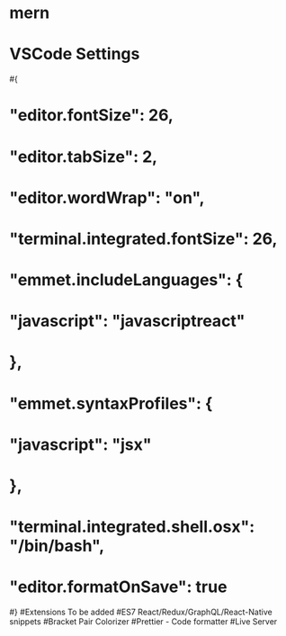 # mern

# VSCode Settings

#{

# "editor.fontSize": 26,

# "editor.tabSize": 2,

# "editor.wordWrap": "on",

# "terminal.integrated.fontSize": 26,

# "emmet.includeLanguages": {

# "javascript": "javascriptreact"

# },

# "emmet.syntaxProfiles": {

# "javascript": "jsx"

# },

# "terminal.integrated.shell.osx": "/bin/bash",

# "editor.formatOnSave": true

#}
#Extensions To be added
#ES7 React/Redux/GraphQL/React-Native snippets
#Bracket Pair Colorizer
#Prettier - Code formatter
#Live Server
